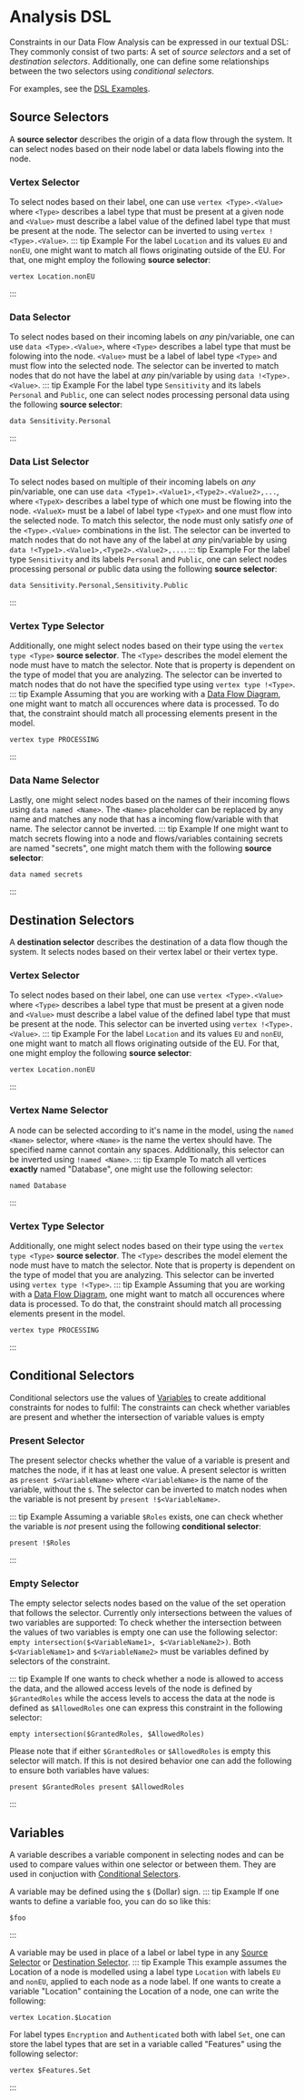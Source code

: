 # Analysis DSL
Constraints in our Data Flow Analysis can be expressed in our textual DSL:
They commonly consist of two parts:
A set of *source selectors* and a set of *destination selectors*.
Additionally, one can define some relationships between the two selectors using *conditional selectors*.

For examples, see the [DSL Examples](/examples/dsl).

## Source Selectors
A **source selector** describes the origin of a data flow through the system.
It can select nodes based on their node label or data labels flowing into the node.

### Vertex Selector
To select nodes based on their label, one can use `vertex <Type>.<Value>` where `<Type>` describes a label type that must be present at a given node and `<Value>` must describe a label value of the defined label type that must be present at the node. 
The selector can be inverted to using `vertex !<Type>.<Value>`.
::: tip Example
For the label `Location` and its values `EU` and `nonEU`, one might want to match all flows originating outside of the EU.
For that, one might employ the following **source selector**:
```
vertex Location.nonEU
```
:::

### Data Selector
To select nodes based on their incoming labels on *any* pin/variable, one can use `data <Type>.<Value>`, where `<Type>` describes a label type that must be folowing into the node. 
`<Value>` must be a label of label type `<Type>` and must flow into the selected node.
The selector can be inverted to match nodes that do not have the label at *any* pin/variable by using `data !<Type>.<Value>`.
::: tip Example 
For the label type `Sensitivity` and its labels `Personal` and `Public`, one can select nodes processing personal data using the following **source selector**:
```
data Sensitivity.Personal
```
:::

### Data List Selector
To select nodes based on multiple of their incoming labels on *any* pin/variable, one can use `data <Type1>.<Value1>,<Type2>.<Value2>,...`, where `<TypeX>` describes a label type of which one must be flowing into the node. 
`<ValueX>` must be a label of label type `<TypeX>` and one must flow into the selected node.
To match this selector, the node must only satisfy *one* of the `<Type>.<Value>` combinations in the list.
The selector can be inverted to match nodes that do not have any of the label at *any* pin/variable by using `data !<Type1>.<Value1>,<Type2>.<Value2>,...`.
::: tip Example 
For the label type `Sensitivity` and its labels `Personal` and `Public`, one can select nodes processing personal *or* public data using the following **source selector**:
```
data Sensitivity.Personal,Sensitivity.Public
```
:::



### Vertex Type Selector
Additionally, one might select nodes based on their type using the `vertex type <Type>` **source selector**.
The `<Type>` describes the model element the node must have to match the selector.
Note that is property is dependent on the type of model that you are analyzing.
The selector can be inverted to match nodes that do not have the specified type using `vertex type !<Type>`.
::: tip Example 
Assuming that you are working with a [Data Flow Diagram](/wiki/dfd/), one might want to match all occurences where data is processed.
To do that, the constraint should match all processing elements present in the model.
```
vertex type PROCESSING
```
:::

### Data Name Selector
Lastly, one might select nodes based on the names of their incoming flows using `data named <Name>`.
The `<Name>` placeholder can be replaced by any name and matches any node that has a incoming flow/variable with that name.
The selector cannot be inverted.
::: tip Example 
If one might want to match secrets flowing into a node and flows/variables containing secrets are named "secrets", one might match them with the following **source selector**:
```
data named secrets
```
:::



## Destination Selectors 
A **destination selector** describes the destination of a data flow though the system. 
It selects nodes based on their vertex label or their vertex type.

### Vertex Selector
To select nodes based on their label, one can use `vertex <Type>.<Value>` where `<Type>` describes a label type that must be present at a given node and `<Value>` must describe a label value of the defined label type that must be present at the node. 
This selector can be inverted using `vertex !<Type>.<Value>`.
::: tip Example
For the label `Location` and its values `EU` and `nonEU`, one might want to match all flows originating outside of the EU.
For that, one might employ the following **source selector**:
```
vertex Location.nonEU
```
:::

### Vertex Name Selector 
A node can be selected according to it's name in the model, using the `named <Name>` selector, where `<Name>` is the name the vertex should have.
The specified name cannot contain any spaces.
Additionally, this selector can be inverted using `!named <Name>`.
::: tip Example 
To match all vertices **exactly** named "Database", one might use the following selector: 
```
named Database
```
:::

### Vertex Type Selector
Additionally, one might select nodes based on their type using the `vertex type <Type>` **source selector**.
The `<Type>` describes the model element the node must have to match the selector.
Note that is property is dependent on the type of model that you are analyzing.
This selector can be inverted using `vertex type !<Type>`.
::: tip Example 
Assuming that you are working with a [Data Flow Diagram](/wiki/dfd/), one might want to match all occurences where data is processed.
To do that, the constraint should match all processing elements present in the model.
```
vertex type PROCESSING
```
:::





## Conditional Selectors
Conditional selectors use the values of [Variables](/wiki/dsl/index#variables) to create additional constraints for nodes to fulfil:
The constraints can check whether variables are present and whether the intersection of variable values is empty 

### Present Selector
The present selector checks whether the value of a variable is present and matches the node, if it has at least one value.
A present selector is written as `present $<VariableName>` where `<VariableName>` is the name of the variable, without the `$`.
The selector can be inverted to match nodes when the variable is not present by `present !$<VariableName>`.

::: tip Example
Assuming a variable `$Roles` exists, one can check whether the variable is *not* present using the following **conditional selector**:
```
present !$Roles
```
:::

### Empty Selector
The empty selector selects nodes based on the value of the set operation that follows the selector. 
Currently only intersections between the values of two variables are supported:
To check whether the intersection between the values of two variables is empty one can use the following selector: 
`empty intersection($<VariableName1>, $<VariableName2>)`.
Both `$<VariableName1>` and `$<VariableName2>` must be variables defined by selectors of the constraint. 

::: tip Example 
If one wants to check whether a node is allowed to access the data, and the allowed access levels of the node is defined by `$GrantedRoles` while the access levels to access the data at the node is defined as `$AllowedRoles` one can express this constraint in the following selector: 
```
empty intersection($GrantedRoles, $AllowedRoles)
```
Please note that if either `$GrantedRoles` or `$AllowedRoles` is empty this selector will match.
If this is not desired behavior one can add the following to ensure both variables have values: 
```
present $GrantedRoles present $AllowedRoles
```
:::



## Variables
A variable describes a variable component in selecting nodes and can be used to compare values within one selector or between them.
They are used in conjuction with [Conditional Selectors](/wiki/dsl/index#conditional-selectors).

A variable may be defined using the `$` (Dollar) sign.
::: tip Example 
If one wants to define a variable foo, you can do so like this:
```
$foo
```
:::

A variable may be used in place of a label or label type in any [Source Selector](/wiki/dsl/index#source) or [Destination Selector](/wiki/dsl/index#destination).
::: tip Example 
This example assumes the Location of a node is modelled using a label type `Location` with labels `EU` and `nonEU`, applied to each node as a node label.
If one wants to create a variable "Location" containing the Location of a node, one can write the following:
```
vertex Location.$Location
```

For label types `Encryption` and `Authenticated` both with label `Set`, one can store the label types that are set in a variable called "Features" using the following selector:
```
vertex $Features.Set
```
:::
